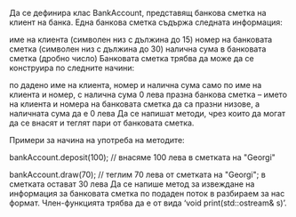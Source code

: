 Да се дефинира клас BankAccount, представящ банкова сметка на клиент на банка. Една банкова сметка съдържа следната информация:

име на клиента (символен низ с дължина до 15)
номер на банковата сметка (символен низ с дължина до 30)
налична сума в банковата сметка (дробно число)
Банковата сметка трябва да може да се конструира по следните начини:

по дадено име на клиента, номер и налична сума
само по име на клиента и номер, с налична сума 0 лева
празна банкова сметка – името на клиента и номера на банковата сметка да са празни низове, а наличната сума да е 0 лева
Да се напишат методи, чрез които да могат да се внасят и теглят пари от банковата сметка.

Примери за начина на употреба на методите:

bankAccount.deposit(100); // внасяме 100 лева в сметката на "Georgi"

bankAccount.draw(70); // теглим 70 лева от сметката на "Georgi"; в сметката остават 30 лева
Да се напише метод за извеждане на информация за банковата сметка по подаден поток в разбираем за нас формат. Член-функцията трябва да е от вида ‘void print(std::ostream& s)’.
